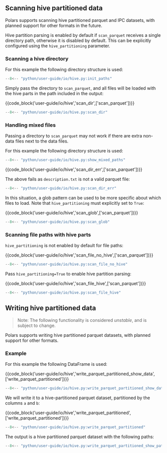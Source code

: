 ## Scanning hive partitioned data

Polars supports scanning hive partitioned parquet and IPC datasets, with planned support for other
formats in the future.

Hive partition parsing is enabled by default if `scan_parquet` receives a single directory path,
otherwise it is disabled by default. This can be explicitly configured using the `hive_partitioning`
parameter.

### Scanning a hive directory

For this example the following directory structure is used:

```python exec="on" result="text" session="user-guide/io/hive"
--8<-- "python/user-guide/io/hive.py:init_paths"
```

Simply pass the directory to `scan_parquet`, and all files will be loaded with the hive parts in the
path included in the output:

{{code_block('user-guide/io/hive','scan_dir',['scan_parquet'])}}

```python exec="on" result="text" session="user-guide/io/hive"
--8<-- "python/user-guide/io/hive.py:scan_dir"
```

### Handling mixed files

Passing a directory to `scan_parquet` may not work if there are extra non-data files next to the
data files.

For this example the following directory structure is used:

```python exec="on" result="text" session="user-guide/io/hive"
--8<-- "python/user-guide/io/hive.py:show_mixed_paths"
```

{{code_block('user-guide/io/hive','scan_dir_err',['scan_parquet'])}}

The above fails as `description.txt` is not a valid parquet file:

```python exec="on" result="text" session="user-guide/io/hive"
--8<-- "python/user-guide/io/hive.py:scan_dir_err"
```

In this situation, a glob pattern can be used to be more specific about which files to load. Note
that `hive_partitioning` must explicitly set to `True`:

{{code_block('user-guide/io/hive','scan_glob',['scan_parquet'])}}

```python exec="on" result="text" session="user-guide/io/hive"
--8<-- "python/user-guide/io/hive.py:scan_glob"
```

### Scanning file paths with hive parts

`hive_partitioning` is not enabled by default for file paths:

{{code_block('user-guide/io/hive','scan_file_no_hive',['scan_parquet'])}}

```python exec="on" result="text" session="user-guide/io/hive"
--8<-- "python/user-guide/io/hive.py:scan_file_no_hive"
```

Pass `hive_partitioning=True` to enable hive partition parsing:

{{code_block('user-guide/io/hive','scan_file_hive',['scan_parquet'])}}

```python exec="on" result="text" session="user-guide/io/hive"
--8<-- "python/user-guide/io/hive.py:scan_file_hive"
```

## Writing hive partitioned data

> Note: The following functionality is considered _unstable_, and is subject to change.

Polars supports writing hive partitioned parquet datasets, with planned support for other formats.

### Example

For this example the following DataFrame is used:

{{code_block('user-guide/io/hive','write_parquet_partitioned_show_data',['write_parquet_partitioned'])}}

```python exec="on" result="text" session="user-guide/io/hive"
--8<-- "python/user-guide/io/hive.py:write_parquet_partitioned_show_data"
```

We will write it to a hive-partitioned parquet dataset, partitioned by the columns `a` and `b`:

{{code_block('user-guide/io/hive','write_parquet_partitioned',['write_parquet_partitioned'])}}

```python exec="on" result="text" session="user-guide/io/hive"
--8<-- "python/user-guide/io/hive.py:write_parquet_partitioned"
```

The output is a hive partitioned parquet dataset with the following paths:

```python exec="on" result="text" session="user-guide/io/hive"
--8<-- "python/user-guide/io/hive.py:write_parquet_partitioned_show_paths"
```
